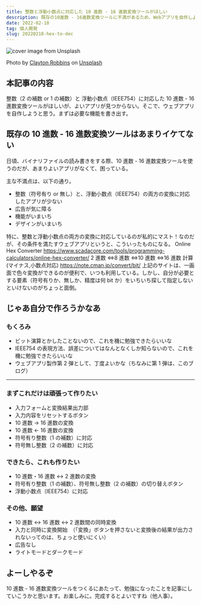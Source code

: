 ```yaml
---
title: 整数と浮動小数点に対応した 10 進数 - 16 進数変換ツールがほしい
description: 既存の10進数 - 16進数変換ツールに不満があるため、Webアプリを自作しようと思う。まずは必要な機能を書き出す。
date: 2022-02-18
tag: 個人開発
slug: 20220218-hex-to-dec
---
```


![cover image from Unsplash](/assets/blog/20220218-hex-to-dec/cover.webp)

Photo by [Clayton Robbins](https://unsplash.com/photos/ihqB-c8C7Bc) on [Unsplash](https://unsplash.com/)

## 本記事の内容

整数（2 の補数 or 1 の補数）と 浮動小数点（IEEE754）に対応した 10 進数 - 16 進数変換ツールがほしいが、よいアプリが見つからない。そこで、ウェブアプリを自作しようと思う。まずは必要な機能を書き出す。

## 既存の 10 進数 - 16 進数変換ツールはあまりイケてない

日頃、バイナリファイルの読み書きをする際、10 進数 - 16 進数変換ツールを使うのだが、あまりよいアプリがなくて、困っている。

主な不満点は、以下の通り。

- 整数（符号有り or 無し）と、浮動小数点（IEEE754）の両方の変換に対応したアプリが少ない
- 広告が気に障る
- 機能がいまいち
- デザインがいまいち

特に、整数と浮動小数点の両方の変換に対応しているのが私的にマスト！なのだが、その条件を満たすウェブアプリというと、こういったものになる。
Online Hex Converter
https://www.scadacore.com/tools/programming-calculators/online-hex-converter/
2 進数 ⇔8 進数 ⇔10 進数 ⇔16 進数 計算(マイナス,小数点対応)
https://note.cman.jp/convert/bit/
上記のサイトは、一画面で色々変換ができるのが便利で、いつも利用している。しかし、自分が必要とする要素（符号有りか、無しか、精度は何 bit か）をいちいち探して指定しないといけないのがちょっと面倒。

## じゃあ自分で作ろうかなあ

### もくろみ

- ビット演算とかしたことないので、これを機に勉強できたらいいな
- IEEE754 の表現方法、誤差についてはなんとなくしか知らないので、これを機に勉強できたらいいな
- ウェブアプリ製作第 2 弾として、丁度よいかな（ちなみに第 1 弾は、このブログ）

---

### まずこれだけは頑張って作りたい

- 入力フォームと変換結果出力部
- 入力内容をリセットするボタン
- 10 進数 -> 16 進数の変換
- 10 進数 <- 16 進数の変換
- 符号有り整数（1 の補数）に対応
- 符号無し整数（2 の補数）に対応

### できたら、これも作りたい

- 10 進数・16 進数 <-> 2 進数の変換
- 符号有り整数（1 の補数）、符号無し整数（2 の補数）の切り替えボタン
- 浮動小数点（IEEE754）に対応

### その他、願望

- 10 進数 <-> 16 進数 <-> 2 進数間の同時変換
- 入力と同時に変換開始　（「変換」ボタンを押さないと変換後の結果が出力されないってのは、ちょっと使いにくい）
- 広告なし
- ライトモードとダークモード

## よーしやるぞ

10 進数 - 16 進数変換ツールをつくるにあたって、勉強になったことを記事にしていこうかと思います。お楽しみに。完成するとよいですね（他人事）。
